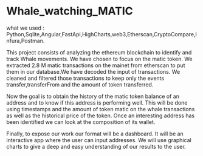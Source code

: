 # Whale_watching_MATIC

what we used : Python,Sqlite,Angular,FastApi,HighCharts,web3,Etherscan,CryptoCompare,Infura,Postman.

This project consists of analyzing the ethereum blockchain to identify and track Whale movements. We have chosen to focus on the matic token.
We extracted 2.8 M matic transactions on the mainet from etherscan to put them in our database.We have decoded the input of transactions.  We cleaned and filtered those transactions to keep only the events transfer,transferFrom and the amount of token transferred.

Now the goal is to obtain the history of the matic token balance of an address and to know if this address is performing well. This will be done using timestamps and the amount of token matic on the whale transactions as well as the historical price of the token. Once an interesting address has been identified we can look at the composition of its wallet.

Finally, to expose our work our format will be a dashboard. It will be an interactive app where the user can input addresses. We will use graphical charts to give a deep and easy understanding of our results to the user.

